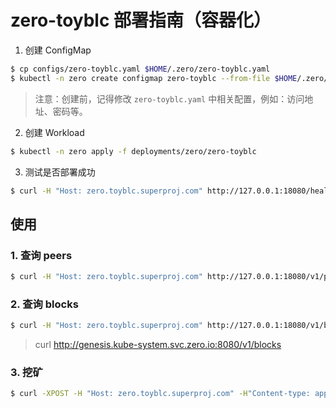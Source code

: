# zero-toyblc 部署指南（容器化）

1. 创建 ConfigMap

```bash
$ cp configs/zero-toyblc.yaml $HOME/.zero/zero-toyblc.yaml
$ kubectl -n zero create configmap zero-toyblc --from-file $HOME/.zero/zero-toyblc.yaml
```

> 注意：创建前，记得修改 `zero-toyblc.yaml` 中相关配置，例如：访问地址、密码等。

2. 创建 Workload

```bash
$ kubectl -n zero apply -f deployments/zero/zero-toyblc
```

3. 测试是否部署成功

```bash
$ curl -H "Host: zero.toyblc.superproj.com" http://127.0.0.1:18080/healthz
```

## 使用

### 1. 查询 peers

```bash
$ curl -H "Host: zero.toyblc.superproj.com" http://127.0.0.1:18080/v1/peers
```

### 2. 查询 blocks

```bash
$ curl -H "Host: zero.toyblc.superproj.com" http://127.0.0.1:18080/v1/blocks
```

> curl http://genesis.kube-system.svc.zero.io:8080/v1/blocks

### 3. 挖矿 

```bash
$ curl -XPOST -H "Host: zero.toyblc.superproj.com" -H"Content-type: application/json" -d'{"data": "Some data to the first block"}' http://127.0.0.1:18080/v1/blocks
```
